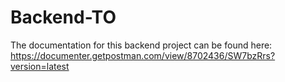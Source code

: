 # Backend-TO

The documentation for this backend project can be found here:
https://documenter.getpostman.com/view/8702436/SW7bzRrs?version=latest
